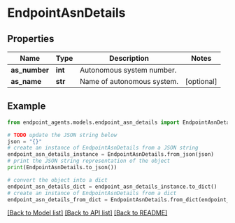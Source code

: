 # EndpointAsnDetails


## Properties

Name | Type | Description | Notes
------------ | ------------- | ------------- | -------------
**as_number** | **int** | Autonomous system number. | 
**as_name** | **str** | Name of autonomous system. | [optional] 

## Example

```python
from endpoint_agents.models.endpoint_asn_details import EndpointAsnDetails

# TODO update the JSON string below
json = "{}"
# create an instance of EndpointAsnDetails from a JSON string
endpoint_asn_details_instance = EndpointAsnDetails.from_json(json)
# print the JSON string representation of the object
print(EndpointAsnDetails.to_json())

# convert the object into a dict
endpoint_asn_details_dict = endpoint_asn_details_instance.to_dict()
# create an instance of EndpointAsnDetails from a dict
endpoint_asn_details_from_dict = EndpointAsnDetails.from_dict(endpoint_asn_details_dict)
```
[[Back to Model list]](../README.md#documentation-for-models) [[Back to API list]](../README.md#documentation-for-api-endpoints) [[Back to README]](../README.md)


